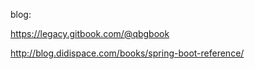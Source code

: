 blog:

https://legacy.gitbook.com/@qbgbook

http://blog.didispace.com/books/spring-boot-reference/





